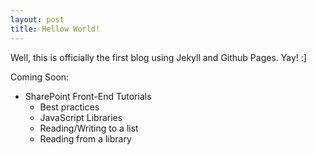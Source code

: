 ```yaml
---
layout: post
title: Hellow World!
---
```


Well, this is officially the first blog using Jekyll and Github Pages.  Yay! :]

Coming Soon:
- SharePoint Front-End Tutorials
    + Best practices
    + JavaScript Libraries
    + Reading/Writing to a list
    + Reading from a library